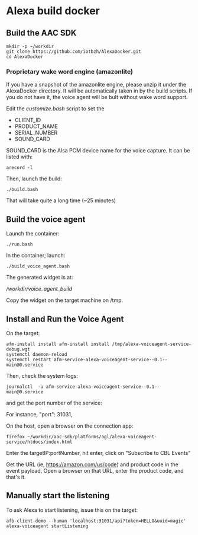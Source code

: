 # Alexa build docker

## Build the AAC SDK

```
mkdir -p ~/workdir
git clone https://github.com/iotbzh/AlexaDocker.git
cd AlexaDocker
```

### Proprietary wake word engine (amazonlite)

If you have a snapshot of the amazonlite engine, please unzip it under the AlexaDocker directory.
It will be automatically taken in by the build scripts.
If you do not have it, the voice agent will be bult without wake word support.


Edit the *customize.bash* script to set the 
* CLIENT_ID
* PRODUCT_NAME
* SERIAL_NUMBER 
* SOUND_CARD

SOUND_CARD is the Alsa PCM device name for the voice capture.
It can be listed with:
```
arecord -l
```

Then, launch the build:

```
./build.bash
```

That will take quite a long time (~25 minutes)


## Build the voice agent

Launch the container:

```
./run.bash
```

In the container; launch:

```
./build_voice_agent.bash
```

The generated widget is at:

*/workdir/voice_agent_build*

Copy the widget on the target machine on /tmp.

## Install and Run the Voice Agent

On the target:
```
afm-install install afm-install install /tmp/alexa-voiceagent-service-debug.wgt 
systemctl daemon-reload
systemctl restart afm-service-alexa-voiceagent-service--0.1--main@0.service
```

Then, check the system logs:
```
journalctl  -u afm-service-alexa-voiceagent-service--0.1--main@0.service
```
and get the port number of the service:

For instance,
 "port": 31031,

On the host, open a browser on the connection app:

```
firefox ~/workdir/aac-sdk/platforms/agl/alexa-voiceagent-service/htdocs/index.html
```

Enter the targetIP:portNumber, hit enter, click on "Subscribe to CBL Events"

Get the URL (ie, https://amazon.com/us/code) and product code in the event payload.
Open a browser on that URL, enter the product code, and that's it.

## Manually start the listening

To ask Alexa to start listening, issue this on the target:
```
afb-client-demo --human 'localhost:31031/api?token=HELLO&uuid=magic' alexa-voiceagent startListening
```

